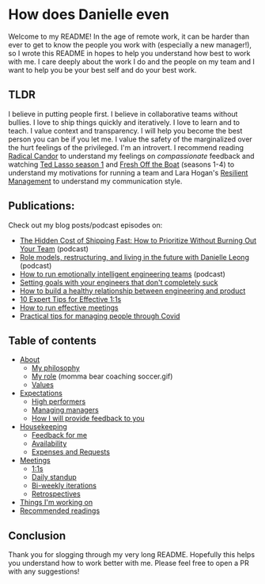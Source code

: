 # How does Danielle even

Welcome to my README! In the age of remote work, it can be harder than ever to get to know the people you work with (especially a new manager!), so I wrote this README in hopes to help you understand how best to work with me. I care deeply about the work I do and the people on my team and I want to help you be your best self and do your best work.

## TLDR
I believe in putting people first. I believe in collaborative teams without bullies. I love to ship things quickly and iteratively. I love to learn and to teach. I value context and transparency. I will help you become the best person you can be if you let me. I value the safety of the marginalized over the hurt feelings of the privileged. I'm an introvert. I recommend reading [Radical Candor](https://www.blinkist.com/en/books/radical-candor-en/) to understand my feelings on *compassionate* feedback and watching [Ted Lasso season 1](https://en.wikipedia.org/wiki/Ted_Lasso) and [Fresh Off the Boat](https://en.wikipedia.org/wiki/Fresh_Off_the_Boat) (seasons 1-4) to understand my motivations for running a team and Lara Hogan's [Resilient Management](https://abookapart.com/products/resilient-management) to understand my communication style.

## Publications: 

Check out my blog posts/podcast episodes on:
- [The Hidden Cost of Shipping Fast: How to Prioritize Without Burning Out Your Team](https://www.thedraftingtablepodcast.com/content/the-hidden-cost-of-shipping-fast-how-to-prioritize-without-burning-out-your-team) (podcast)
- [Role models, restructuring, and living in the future with Danielle Leong](https://open.spotify.com/episode/6VHYn8fbvqeRDDtPnxkcxh?si=808c8780aa0c45a7) (podcast)
- [How to run emotionally intelligent engineering teams](https://fellow.app/supermanagers/danielle-leong-github-ask-versus-guess-culture/) (podcast)
- [Setting goals with your engineers that don't completely suck](https://medium.com/@tsunamino/setting-goals-with-your-engineers-that-dont-completely-suck-cb76b87e4275)
- [How to build a healthy relationship between engineering and product](https://leaddev.com/cross-functional-collaboration/how-build-healthy-relationship-between-engineering-and-product?utm_source=ActiveCampaign&utm_medium=email&utm_content=How+to+build+a+healthy+relationship+between+engineering+and+product&utm_campaign=Originals+-+Issue+106+%28September+29%29&vgo_ee=ijbIr%2BuJQXk%2FfTxzEsFdwIgh9FwyGMDaZyYD%2BTLxuXQ%3D) 
- [10 Expert Tips for Effective 1:1s](https://fellow.app/blog/meetings/tips-for-effective-and-meaningful-one-on-one-meetings/) 
- [How to run effective meetings](https://leaddev.com/culture-engagement-motivation/how-have-meetings-dont-suck-much)
- [Practical tips for managing people through Covid](https://medium.com/@tsunamino/practical-tips-for-managing-people-through-covid-19-52ec2db38e06) 

## Table of contents
- [About](docs/about.md)
  - [My philosophy](docs/about.md#my-philosophy)
  - [My role](docs/about.md#my-role) (momma bear coaching soccer.gif)
  - [Values](docs/about.md#values)
- [Expectations](docs/expectations.md#expectations) 
  - [High performers](docs/expectations.md#high-performers)
  - [Managing managers](docs/expectations.md#managers)
  - [How I will provide feedback to you](docs/expectations.md#how-i-will-provide-feedback-to-you)
- [Housekeeping](docs/housekeeping.md)
  - [Feedback for me](docs/housekeeping.md#feedback-for-me)
  - [Availability](docs/housekeeping.md#availability)
  - [Expenses and Requests](docs/housekeeping.md#expenses-and-requests)
- [Meetings](docs/meetings.md)
  - [1:1s](docs/meetings.md#11s)
  - [Daily standup](docs/meetings.md#daily-standup)
  - [Bi-weekly iterations](docs/meetings.md#biweekly-iterations)
  - [Retrospectives](docs/meetings.md#retrospectives)
- [Things I'm working on](docs/about.md#things-im-working-on)
- [Recommended readings](recommended-readings.md)


## Conclusion

Thank you for slogging through my very long README. Hopefully this helps you understand how to work better with me. Please feel free to open a PR with any suggestions!
